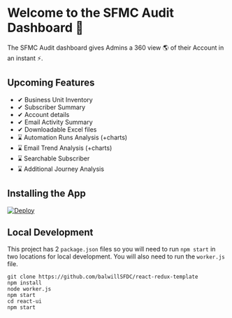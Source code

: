 # Welcome to the SFMC Audit Dashboard 👋

The SFMC Audit dashboard gives Admins a 360 view 🌎 of their Account in an instant ⚡.

## Upcoming Features

- ✔ Business Unit Inventory
- ✔ Subscriber Summary
- ✔ Account details
- ✔ Email Activity Summary
- ✔ Downloadable Excel files
- ⌛ Automation Runs Analysis (+charts)
- ⌛ Email Trend Analysis (+charts)
- ⌛ Searchable Subscriber
- ⌛ Additional Journey Analysis

## Installing the App

[![Deploy](https://www.herokucdn.com/deploy/button.svg)](https://heroku.com/deploy?template=https://github.com/balwillSFDC/sfmc-audit-dashboard)

## Local Development

This project has 2 `package.json` files so you will need to run `npm start` in two locations for local development. You will also need to run the `worker.js` file.

```
git clone https://github.com/balwillSFDC/react-redux-template
npm install
node worker.js
npm start
cd react-ui
npm start
```
